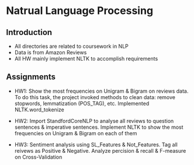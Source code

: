 # Natrual Language Processing

## Introduction
* All directories are related to coursework in NLP
* Data is from Amazon Reviews
* All HW mainly implement NLTK to accomplish requirements

## Assignments
* HW1: Show the most frequencies on Unigram & Bigram on reviews data. To do this task, the project invoked methods to clean data: remove stopwords, lemmatization (POS_TAG), etc. Implemented NLTK.word_tokenize

* HW2: Import StandfordCoreNLP to analyse all reviews to question sentences & imperative sentences. Implement NLTK to show the most frequencies on Unigram & Bigram on each of them

* HW3: Sentiment analysis using SL_Features & Not_Features. Tag all reivews as Positive & Negative. Analyze percision & recall & F-measure on Cross-Validation 
